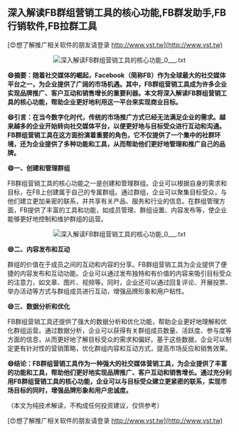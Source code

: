 ## **深入解读FB群组营销工具的核心功能,FB群发助手,FB行销软件,FB拉群工具**

[😍想了解推广相关软件的朋友请登录 http://www.vst.tw](http://www.vst.tw)

 <center><img src="https://vst.tw/MP4/tuiguang/png/2.png" alt="深入解读FB群组营销工具的核心功能_0___.txt"></center>

**😄摘要：随着社交媒体的崛起，Facebook（简称FB）作为全球最大的社交媒体平台之一，为企业提供了广阔的市场机遇。其中，FB群组营销工具成为许多企业实现品牌推广、客户互动和销售增长的重要利器。本文将深入解读FB群组营销工具的核心功能，帮助企业更好地利用这一平台来实现商业目标。**

**😄引言：在当今数字化时代，传统的市场推广方式已经无法满足企业的需求。越来越多的企业开始转向社交媒体平台，以便更好地与目标受众进行互动和沟通。FB群组营销工具在这方面扮演着重要的角色，它不仅提供了一个集中的社群环境，还为企业提供了多种功能和工具，从而帮助他们更好地管理和推广自己的品牌。**

**😄一、创建和管理群组**

FB群组营销工具的核心功能之一是创建和管理群组。企业可以根据自身的需求和目标，在FB上创建属于自己的专属群组。通过群组，企业可以聚集目标受众，与他们建立更加亲密的联系，并共享有关产品、服务和行业的信息。在群组管理方面，FB提供了丰富的工具和功能，如成员管理、群组设置、内容发布等，使企业能够更好地控制和维护群组的运营。

 <center><img src="https://vst.tw/MP4/tuiguang/png/0.png" alt="深入解读FB群组营销工具的核心功能_0___.txt"></center>

**😄二、内容发布和互动**

群组的价值在于成员之间的互动和内容的分享。FB群组营销工具为企业提供了便捷的内容发布和互动功能。企业可以通过发布独特和有价值的内容来吸引目标受众的注意力，如文章、图片、视频等。同时，企业还可以通过回复评论、开展投票、举办活动等方式与群组成员进行互动，增强品牌形象和用户粘性。

**😄三、数据分析和优化**

FB群组营销工具还提供了强大的数据分析和优化功能，帮助企业更好地理解和优化群组运营。通过数据分析，企业可以获得有关群组成员数量、活跃度、参与度等方面的信息，从而更好地了解目标受众的需求和偏好。基于这些数据，企业可以制定更有针对性的营销策略，优化群组内容和互动方式，提高市场反应和销售效果。

**😄结论：FB群组营销工具作为一种强大的社交媒体营销工具，为企业提供了丰富的功能和工具，帮助他们更好地实现品牌推广、客户互动和销售增长。通过充分利用FB群组营销工具的核心功能，企业可以与目标受众建立更紧密的联系，实现市场目标的同时，增强品牌形象和用户忠诚度。**

（本文为纯技术解读，不构成任何投资建议，仅供参考）

[😍想了解推广相关软件的朋友请登录 http://www.vst.tw](http://www.vst.tw)



